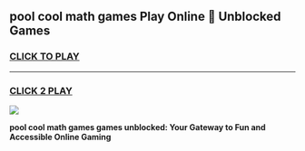 
## pool cool math games Play Online 👋 Unblocked Games
<h3>
<a href="https://news.freeplayer.one?title=pool_cool_math_games&ref=17CMG">CLICK TO PLAY</a></h3>
<hr>

<h3>
<a href="https://news.freeplayer.one?title=pool_cool_math_games&ref=17CMG">CLICK 2 PLAY</a>
  
</h3>

<a href="https://news.freeplayer.one?title=pool_cool_math_games&ref=17CMG/"><img src="https://clearcache.store/games.png"></a>


**pool cool math games games unblocked: Your Gateway to Fun and Accessible Online Gaming**
